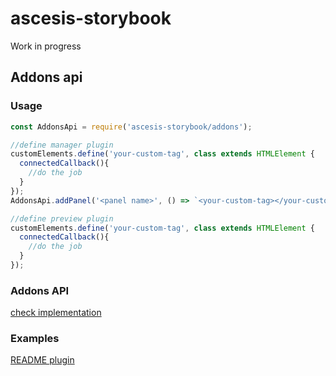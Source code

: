 # ascesis-storybook
Work in progress

## Addons api

### Usage

```js
const AddonsApi = require('ascesis-storybook/addons');

//define manager plugin
customElements.define('your-custom-tag', class extends HTMLElement {
  connectedCallback(){
    //do the job
  }
});
AddonsApi.addPanel('<panel name>', () => `<your-custom-tag></your-custom-tag>`);

//define preview plugin
customElements.define('your-custom-tag', class extends HTMLElement {
  connectedCallback(){
    //do the job
  }
});
```

### Addons API
[check implementation](./js/addons.js)


### Examples

[README plugin](./addons/readme)

